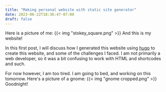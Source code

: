 ```yaml
---
title: "Making personal website with static site generator"
date: 2023-06-22T18:36:47-07:00
draft: false
---
```

Here is a picture of me:
{{< img "stokey_square.png" >}}
And this is my website!

In this first post, I will discuss how I generated this website using [hugo](https://gohugo.io/) to create this website, and some of the challenges I faced. I am not primarily a web developer, so it was a bit confusing to work with HTML and shortcodes and such.

For now however, I am too tired. I am going to bed, and working on this tomorrow. Here's a picture of a gnome:
{{< img "gnome cropped.png" >}}
Goodnight!
